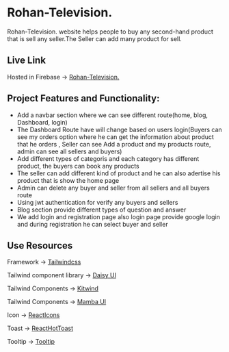 # Rohan-Television.

Rohan-Television. website helps people to buy any second-hand product that is sell any seller.The Seller can add many product for sell.

## Live Link

Hosted in Firebase -> [Rohan-Television.](https://rohan-television.web.app/)

## Project Features and Functionality:

- Add a navbar section where we can see different route(home, blog, Dashboard, login)
- The Dashboard Route have will change based on users login(Buyers can see my orders option where he can get the information about product that he orders , Seller can see Add a product and my products route, admin can see all sellers and buyers)
- Add different types of categoris and each category has different product, the buyers can book any products
- The seller can add different kind of product and he can also adertise his product that is show the home page
- Admin can delete any buyer and seller from all sellers and all buyers route
- Using jwt authentication for verify any buyers and sellers
- Blog section provide different types of question and answer
- We add login and registration page also login page provide google login and during registration he can select buyer and seller

## Use Resources

Framework -> [Tailwindcss](https://tailwindcss.com/)

Tailwind component library -> [Daisy UI](https://daisyui.com/)

Tailwind Components -> [Kitwind](https://kitwind.io/products/kometa/components)

Tailwind Components -> [Mamba UI](https://www.mambaui.com/components)

Icon -> [ReactIcons](https://react-icons.github.io/react-icons/)

Toast -> [ReactHotToast](https://react-hot-toast.com/)

Tooltip -> [Tooltip](https://www.npmjs.com/package/react-tippy)
